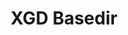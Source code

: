 ---
title: XGD Basedir
list:
  collection: projects
  filter: "item.experience.libraries contains 'xdg-basedir'"
---